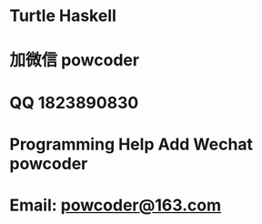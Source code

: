 # Turtle Haskell
# 加微信 powcoder

# QQ 1823890830

# Programming Help Add Wechat powcoder

# Email: powcoder@163.com

